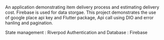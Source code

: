 An application demonstrating item delivery process and estimating delivery cost. Firebase is used for data storgae. This project demonstrates the use of google place api key and Flutter package, Api call using DIO and error hanling and pagination.

State management : Riverpod
Authentication and Database : Firebase

